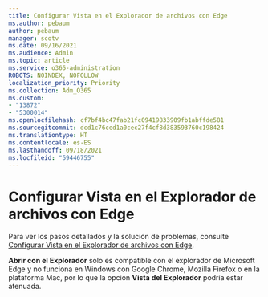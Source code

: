 ```yaml
---
title: Configurar Vista en el Explorador de archivos con Edge
ms.author: pebaum
author: pebaum
manager: scotv
ms.date: 09/16/2021
ms.audience: Admin
ms.topic: article
ms.service: o365-administration
ROBOTS: NOINDEX, NOFOLLOW
localization_priority: Priority
ms.collection: Adm_O365
ms.custom:
- "13872"
- "5300014"
ms.openlocfilehash: cf7bf4bc47fab21fc09419833909fb1abffde581
ms.sourcegitcommit: dcd1c76ced1a0cec27f4cf8d383593760c198424
ms.translationtype: HT
ms.contentlocale: es-ES
ms.lasthandoff: 09/18/2021
ms.locfileid: "59446755"
---
```

# <a name="configure-view-in-file-explorer-with-edge"></a>Configurar Vista en el Explorador de archivos con Edge

Para ver los pasos detallados y la solución de problemas, consulte [Configurar Vista en el Explorador de archivos con Edge](https://docs.microsoft.com/SharePoint/sharepoint-view-in-edge#configure-view-in-file-explorer-with-edge).

**Abrir con el Explorador** solo es compatible con el explorador de Microsoft Edge y no funciona en Windows con Google Chrome, Mozilla Firefox o en la plataforma Mac, por lo que la opción **Vista del Explorador** podría estar atenuada.